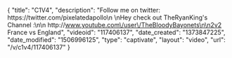 {
    "title": "C1V4",
    "description": "Follow me on twitter: https:\/\/twitter.com\/pixelatedapollo\n \nHey check out TheRyanKing's Channel :\n\n http:\/\/www.youtube.com\/user\/TheBloodyBayonets\n\n2v2 France vs England",
    "videoid": "117406137",
    "date_created": "1373847225",
    "date_modified": "1506996125",
    "type": "captivate",
    "layout": "video",
    "url": "\/v\/c1v4\/117406137"
}
